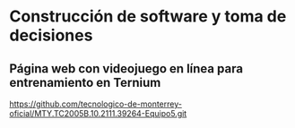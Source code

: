 # Construcción de software y toma de decisiones
## Página web con videojuego en línea para entrenamiento en Ternium
https://github.com/tecnologico-de-monterrey-oficial/MTY.TC2005B.10.2111.39264-Equipo5.git 